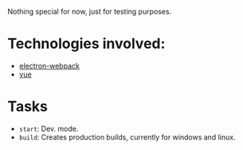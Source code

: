 Nothing special for now, just for testing purposes.

# Technologies involved:
- [electron-webpack](https://github.com/electron-userland/electron-webpack)
- [vue](https://github.com/vuejs/vue)


# Tasks
- `start`: Dev. mode.
- `build`: Creates production builds, currently for windows and linux.